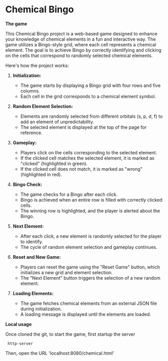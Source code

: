 # Chemical Bingo

**The game**

This Chemical Bingo project is a web-based game designed to enhance your knowledge of chemical elements in a fun and interactive way. The game utilizes a Bingo-style grid, where each cell represents a chemical element. The goal is to achieve Bingo by correctly identifying and clicking on the cells that correspond to randomly selected chemical elements.

Here's how the project works:

1. **Initialization:**
   - The game starts by displaying a Bingo grid with four rows and five columns.
   - Each cell in the grid corresponds to a chemical element symbol.

2. **Random Element Selection:**
   - Elements are randomly selected from different orbitals (s, p, d, f) to add an element of unpredictability.
   - The selected element is displayed at the top of the page for reference.

3. **Gameplay:**
   - Players click on the cells corresponding to the selected element.
   - If the clicked cell matches the selected element, it is marked as "clicked" (highlighted in green).
   - If the clicked cell does not match, it is marked as "wrong" (highlighted in red).

4. **Bingo Check:**
   - The game checks for a Bingo after each click.
   - Bingo is achieved when an entire row is filled with correctly clicked cells.
   - The winning row is highlighted, and the player is alerted about the Bingo.

5. **Next Element:**
   - After each click, a new element is randomly selected for the player to identify.
   - The cycle of random element selection and gameplay continues.

6. **Reset and New Game:**
   - Players can reset the game using the "Reset Game" button, which initializes a new grid and element selection.
   - The "Next Element" button triggers the selection of a new random element.

7. **Loading Elements:**
   - The game fetches chemical elements from an external JSON file during initialization.
   - A loading message is displayed until the elements are loaded.


**Local usage**

Once cloned the git, to start the game, first startup the server

 ```  http-server ```

Then, open the URL 'localhost:8080/chemical.html'
